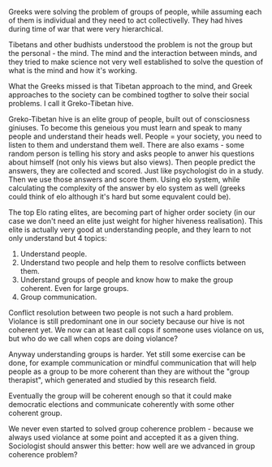 Greeks were solving the problem of groups of people, while assuming each of them is individual and they need to act collectivelly. They had hives during time of war that were very hierarchical. 

Tibetans and other budhists understood the problem is not the group but the personal - the mind. The mind and the interaction between minds, and they tried to make science not very well established to solve the question of what is the mind and how it's working. 

What the Greeks missed is that Tibetan approach to the mind, and Greek approaches to the society can be combined togther to solve their social problems. I call it Greko-Tibetan hive. 

Greko-Tibetan hive is an elite group of people, built out of consciosness giniuses. To become this geneious you must learn and speak to many people and understand their heads well. People = your society, you need to listen to them and understand them well. There are also exams - some random person is telling his story and asks people to anwer his questions about himself (not only his views but also views). Then people predict the answers, they are collected and scored. Just like psychologist do in a study. Then we use those answers and score them. Using elo system, while calculating the complexity of the answer by elo system as well (greeks could think of elo although it's hard but some equvalent could be). 

The top Elo rating elites, are becoming part of higher order society (in our case we don't need an elite just weight for higher hiveness realisation). This elite is actually very good at understanding people, and they learn to not only understand but 4 topics: 

1. Understand people. 
2. Understand two people and help them to resolve conflicts between them. 
3. Understand groups of people and know how to make the group coherent. Even for large groups. 
4. Group communication. 

Conflict resolution between two people is not such a hard problem. Violance is still predominant one in our society because our hive is not coherent yet. We now can at least call cops if someone uses violance on us, but who do we call when cops are doing violance? 

Anyway understanding groups is harder. Yet still some exercise can be done, for example communication or mindful communication that will help people as a group to be more coherent than they are without the "group therapist", which generated and studied by this research field. 

Eventually the group will be coherent enough so that it could make democratic elections and communicate coherently with some other coherent group. 

We never even started to solved group coherence problem - because we always used violance at some point and accepted it as a given thing. Sociologist should answer this better: how well are we advanced in group coherence problem? 

